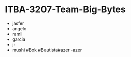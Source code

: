 # ITBA-3207-Team-Big-Bytes
- jasfer
- angelo 
- ramil 
- garcia 
- jr 
- mushi
#Bok
#Bautista#azer
-azer